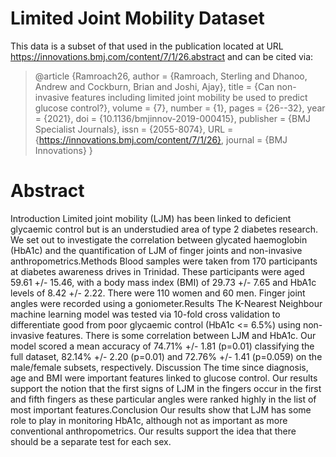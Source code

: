 # Limited Joint Mobility Dataset

This data is a subset of that used in the publication located at URL https://innovations.bmj.com/content/7/1/26.abstract and can be cited via:

> @article {Ramroach26,
	author = {Ramroach, Sterling and Dhanoo, Andrew and Cockburn, Brian and Joshi, Ajay},
	title = {Can non-invasive features including limited joint mobility be used to predict glucose control?},
	volume = {7},
	number = {1},
	pages = {26--32},
	year = {2021},
	doi = {10.1136/bmjinnov-2019-000415},
	publisher = {BMJ Specialist Journals},
	issn = {2055-8074},
	URL = {https://innovations.bmj.com/content/7/1/26},
	journal = {BMJ Innovations}
}

# Abstract
Introduction Limited joint mobility (LJM) has been linked to deficient glycaemic control but is an understudied area of type 2 diabetes research. We set out to investigate the correlation between glycated haemoglobin (HbA1c) and the quantification of LJM of finger joints and non-invasive anthropometrics.Methods Blood samples were taken from 170 participants at diabetes awareness drives in Trinidad. These participants were aged 59.61 +/- 15.46, with a body mass index (BMI) of 29.73 +/- 7.65 and HbA1c levels of 8.42 +/- 2.22. There were 110 women and 60 men. Finger joint angles were recorded using a goniometer.Results The K-Nearest Neighbour machine learning model was tested via 10-fold cross validation to differentiate good from poor glycaemic control (HbA1c <= 6.5%) using non-invasive features. There is some correlation between LJM and HbA1c. Our model scored a mean accuracy of 74.71% +/- 1.81 (p=0.01) classifying the full dataset, 82.14% +/- 2.20 (p=0.01) and 72.76% +/- 1.41 (p=0.059) on the male/female subsets, respectively. Discussion The time since diagnosis, age and BMI were important features linked to glucose control. Our results support the notion that the first signs of LJM in the fingers occur in the first and fifth fingers as these particular angles were ranked highly in the list of most important features.Conclusion Our results show that LJM has some role to play in monitoring HbA1c, although not as important as more conventional anthropometrics. Our results support the idea that there should be a separate test for each sex.
